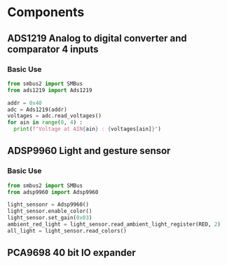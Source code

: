 # Components

## ADS1219 Analog to digital converter and comparator 4 inputs
### Basic Use 
```python
from smbus2 import SMBus
from ads1219 import Ads1219

addr = 0x40
adc = Ads1219(addr)
voltages = adc.read_voltages()
for ain in range(0, 4) :
  print(f"Voltage at AIN{ain} : {voltages[ain]}")
```

## ADSP9960 Light and gesture sensor
### Basic Use
```python
from smbus2 import SMBus
from adsp9960 import Adsp9960

light_sensonr = Adsp9960()
light_sensor.enable_color()
light_sensor.set_gain(0x03)
ambient_red_light = light_sensor.read_ambient_light_register(RED, 2)
all_light = light_sensor.read_colors()
```

## PCA9698 40 bit IO expander
